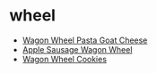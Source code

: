 # wheel

 * [Wagon Wheel Pasta Goat Cheese](../index/w/wagon-wheel-pasta-goat-cheese-243107.json)
 * [Apple Sausage Wagon Wheel](../index/a/apple-sausage-wagon-wheel.json)
 * [Wagon Wheel Cookies](../index/w/wagon-wheel-cookies.json)
